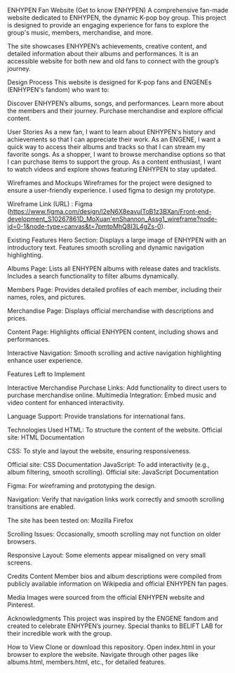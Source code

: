 ENHYPEN Fan Website (Get to know ENHYPEN)
A comprehensive fan-made website dedicated to ENHYPEN, the dynamic K-pop boy group. This project is designed to provide an engaging experience for fans to explore the group's music, members, merchandise, and more.

The site showcases ENHYPEN’s achievements, creative content, and detailed information about their albums and performances. It is an accessible website for both new and old fans to connect with the group’s journey.

Design Process
This website is designed for K-pop fans and ENGENEs (ENHYPEN's fandom) who want  to:

Discover ENHYPEN’s albums, songs, and performances.
Learn more about the members and their journey.
Purchase merchandise and explore official content.

User Stories
As a new fan, I want to learn about ENHYPEN's history and achievements so that I can appreciate their work.
As an ENGENE, I want a quick way to access their albums and tracks so that I can stream my favorite songs.
As a shopper, I want to browse merchandise options so that I can purchase items to support the group.
As a content enthusiast, I want to watch videos and explore shows featuring ENHYPEN to stay updated.

Wireframes and Mockups
Wireframes for the project were designed to ensure a user-friendly experience. I used figma to design my prototype.

Wireframe Link (URL) : Figma (https://www.figma.com/design/l2eN6X8eavulToB1z3BXan/Front-end-development_S10267861D_MoXuan'enShannon_Assg1_wireframe?node-id=0-1&node-type=canvas&t=7pmtpMhQ8I3L4gZs-0).

Existing Features
Hero Section:
Displays a large image of ENHYPEN with an introductory text.
Features smooth scrolling and dynamic navigation highlighting.

Albums Page:
Lists all ENHYPEN albums with release dates and tracklists.
Includes a search functionality to filter albums dynamically.

Members Page:
Provides detailed profiles of each member, including their names, roles, and pictures.

Merchandise Page:
Displays official merchandise with descriptions and prices.

Content Page:
Highlights official ENHYPEN content, including shows and performances.

Interactive Navigation:
Smooth scrolling and active navigation highlighting enhance user experience.

Features Left to Implement


Interactive Merchandise Purchase Links:
Add functionality to direct users to purchase merchandise online.
Multimedia Integration:
Embed music and video content for enhanced interactivity.

Language Support:
Provide translations for international fans.

Technologies Used
HTML:
To structure the content of the website.
Official site: HTML Documentation

CSS:
To style and layout the website, ensuring responsiveness.

Official site: CSS Documentation
JavaScript:
To add interactivity (e.g., album filtering, smooth scrolling).
Official site: JavaScript Documentation

Figma:
For wireframing and prototyping the design.

Navigation:
Verify that navigation links work correctly and smooth scrolling transitions are enabled.

The site has been tested on:
Mozilla Firefox

Scrolling Issues:
Occasionally, smooth scrolling may not function on older browsers.

Responsive Layout:
Some elements appear misaligned on very small screens.

Credits
Content
Member bios and album descriptions were compiled from publicly available information on Wikipedia and official ENHYPEN fan pages.

Media
Images were sourced from the official ENHYPEN website and Pinterest.

Acknowledgments
This project was inspired by the ENGENE fandom and created to celebrate ENHYPEN’s journey.
Special thanks to BELIFT LAB for their incredible work with the group.

How to View
Clone or download this repository.
Open index.html in your browser to explore the website.
Navigate through other pages like albums.html, members.html, etc., for detailed features.
